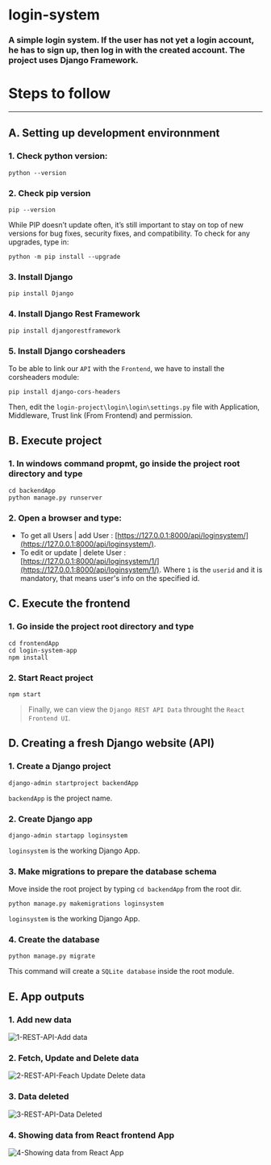 # login-system

### A simple login system. If the user has not yet a login account, he has to sign up, then log in with the created account. The project uses Django Framework.

# Steps to follow

---

## A. Setting up development environnment

### 1. Check python version:

```
python --version
```

### 2. Check pip version

```
pip --version
```

While PIP doesn’t update often, it’s still important to stay on top of new versions for bug fixes, security fixes, and compatibility.
To check for any upgrades, type in:

```
python -m pip install --upgrade
```

### 3. Install Django

```
pip install Django
```

### 4. Install Django Rest Framework

```
pip install djangorestframework
```

### 5. Install Django corsheaders

To be able to link our `API` with the `Frontend`, we have to install the corsheaders module:

```
pip install django-cors-headers
```

Then, edit the `login-project\login\login\settings.py` file with Application, Middleware, Trust link (From Frontend) and permission.

## B. Execute project

### 1. In windows command propmt, go inside the project root directory and type

```
cd backendApp
python manage.py runserver
```

### 2. Open a browser and type:

- To get all Users | add User : [https://127.0.0.1:8000/api/loginsystem/](https://127.0.0.1:8000/api/loginsystem/).
- To edit or update | delete User : [https://127.0.0.1:8000/api/loginsystem/1/](https://127.0.0.1:8000/api/loginsystem/1/).
  Where `1` is the `userid` and it is mandatory, that means user's info on the specified id.

## C. Execute the frontend

### 1. Go inside the project root directory and type

```
cd frontendApp
cd login-system-app
npm install
```

### 2. Start React project

```
npm start
```

> Finally, we can view the `Django REST API Data` throught the `React Frontend UI`.

## D. Creating a fresh Django website (API)

### 1. Create a Django project

```
django-admin startproject backendApp
```

`backendApp` is the project name.

### 2. Create Django app

```
django-admin startapp loginsystem
```

`loginsystem` is the working Django App.

### 3. Make migrations to prepare the database schema

Move inside the root project by typing `cd backendApp` from the root dir.

```
python manage.py makemigrations loginsystem
```

`loginsystem` is the working Django App.

### 4. Create the database

```
python manage.py migrate
```

This command will create a `SQLite database` inside the root module.

## E. App outputs

### 1. Add new data

![1-REST-API-Add data](https://github.com/josamuna/login-project/assets/15903230/97ad30cf-1f4d-42bd-85fc-eaf772180784)

### 2. Fetch, Update and Delete data

![2-REST-API-Feach Update Delete data](https://github.com/josamuna/login-project/assets/15903230/3be1f972-ff25-4d8e-9503-e05e36ccc4a7)

### 3. Data deleted

![3-REST-API-Data Deleted](https://github.com/josamuna/login-project/assets/15903230/4ab2974a-ea60-4404-83f7-6777a553c6b5)

### 4. Showing data from React frontend App

![4-Showing data from React App](https://github.com/josamuna/login-project/assets/15903230/ae8ac509-685d-4839-8fd5-5368be913422)
